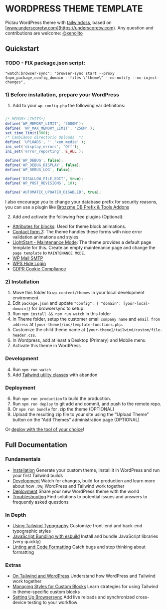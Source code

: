 # WORDPRESS THEME TEMPLATE

Pictau WordPress theme with [tailwindcss](https://tailwindcss.com/docs/installation), based on [www.underscoretw.com](https://underscoretw.com).
Any question and contributions are welcome: [@xenolito](mailto:orey@pictau.com)

## Quickstart

### TODO - FIX package.json script:
```
"watch:browser-sync": "browser-sync start --proxy $npm_package_config_domain --files \"theme\" --no-notify --no-inject-changes",
```

### 1) Before installation, prepare your WordPress

1. Add to your `wp-config.php` the following var definitons:

```php

/* MEMORY LIMITS*/
define('WP_MEMORY_LIMIT', '3000M');
define( 'WP_MAX_MEMORY_LIMIT', '256M' );
set_time_limit(300);
/* Cambiamos directorio Uploads  */
define( 'UPLOADS', ''.'xen_media' );
ini_set('display_errors', 'Off');
ini_set('error_reporting', E_ALL );

define('WP_DEBUG', false);
define('WP_DEBUG_DISPLAY', false);
define('WP_DEBUG_LOG', false);

define('DISALLOW_FILE_EDIT', true);
define('WP_POST_REVISIONS', 10);

define('AUTOMATIC_UPDATER_DISABLED', true);

```

I also encourage you to change your database prefix for security reasons, you can use a plugin like [Brozzme DB Prefix & Tools Addons](https://wordpress.org/plugins/brozzme-db-prefix-change/)

2. Add and activate the following free plugins (Optional):

-   [Attributes for blocks](https://es.wordpress.org/plugins/attributes-for-blocks/): Used for theme block animations.
-   [Contact form 7](https://es.wordpress.org/plugins/contact-form-7/): The theme handles these forms with nice error validation animations and styles.
-   [LightStart - Maintenance Mode](https://es.wordpress.org/plugins/wp-maintenance-mode/): The theme provides a default page template for this. Create an empty maintenance page and change the `page template` to `MAINTENANCE MODE`.
-   [WP Mail SMTP](https://es.wordpress.org/plugins/wp-mail-smtp/)
-   [WPS Hide Login](https://es.wordpress.org/plugins/wps-hide-login/)
-   [GDPR Cookie Compliance](https://wordpress.org/plugins/gdpr-cookie-compliance/)

### 2) Installation

1. Move this folder to `wp-content/themes` in your local development environment
2. Edit `package.json` and update `"config": { "domain": [your-local-domain]}` for browsersync to setup.
3. Run `npm install && npm run watch` in this folder
4. In Theme folder, setup the customer email `company name` and `email from address` at `[your-theme]/inc/template-functions.php`.
5. Customize the child theme name at `[your-theme]/tailwind/custom/file-header.css`.
6. In Wordpress, add at least a Desktop (Primary) and Mobile menu
7. Activate this theme in WordPress

### Development

4. Run `npm run watch`
5. Add [Tailwind utility classes](https://tailwindcss.com/docs/utility-first) with abandon

### Deployment

6. Run `npm run production` to build the production.
7. Run `npm run deploy` to git add and commit, and push to the remote repo.
8. Or `npm run bundle` for .zip the theme (OPTIONAL)
9. Upload the resulting zip file to your site using the “Upload Theme” button on the “Add Themes” administration page (OPTIONAL)

Or [deploy with the tool of your choice](https://underscoretw.com/docs/deployment/#h-other-deployment-options)!

## Full Documentation

### Fundamentals

-   [Installation](https://underscoretw.com/docs/installation/)
    Generate your custom theme, install it in WordPress and run your first Tailwind builds
-   [Development](https://underscoretw.com/docs/development/)
    Watch for changes, build for production and learn more about how \_tw, WordPress and Tailwind work together
-   [Deployment](https://underscoretw.com/docs/deployment/)
    Share your new WordPress theme with the world
-   [Troubleshooting](https://underscoretw.com/docs/troubleshooting/)
    Find solutions to potential issues and answers to frequently asked questions

### In Depth

-   [Using Tailwind Typography](https://underscoretw.com/docs/tailwind-typography/)
    Customize front-end and back-end typographic styles
-   [JavaScript Bundling with esbuild](https://underscoretw.com/docs/esbuild/)
    Install and bundle JavaScript libraries (very quickly)
-   [Linting and Code Formatting](https://underscoretw.com/docs/linting-code-formatting/)
    Catch bugs and stop thinking about formatting

### Extras

-   [On Tailwind and WordPress](https://underscoretw.com/docs/wordpress-tailwind/)
    Understand how WordPress and Tailwind work together
-   [Managing Styles for Custom Blocks](https://underscoretw.com/docs/custom-blocks/)
    Learn strategies for using Tailwind in theme-specific custom blocks
-   [Setting Up Browsersync](https://underscoretw.com/docs/browsersync/)
    Add live reloads and synchronized cross-device testing to your workflow
